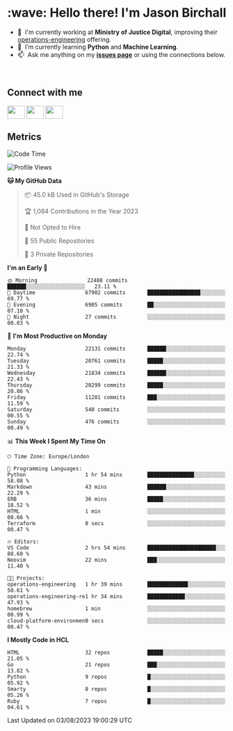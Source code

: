 <h1 align="left" id="jason-title">:wave: Hello there! I'm Jason Birchall</h1>

- :office: &nbsp;I'm currently working at **Ministry of Justice Digital**, improving their [operations-engineering](https://github.com/ministryofjustice/operations-engineering) offering.
- :seedling: &nbsp;I’m currently learning **Python** and **Machine Learning**.
- :mailbox: &nbsp;Ask me anything on my **[issues page]** or using the connections below.


<br>

<h2>Connect with me</h2>
<p>
<a href="https://twitter.com/jsonBirchall" target="blank"><img align="center" src="https://cdn.jsdelivr.net/npm/simple-icons@3.0.1/icons/twitter.svg" alt="" height="30" width="40" /></a>
<a href="https://keybase.io/json0" target="blank"><img align="center" src="https://cdn.jsdelivr.net/npm/simple-icons@3.0.1/icons/keybase.svg" alt="" height="30" width="40" /></a>
<a href="https://www.reddit.com/user/kakorate" target="blank"><img align="center" src="https://cdn.jsdelivr.net/npm/simple-icons@3.0.1/icons/reddit.svg" alt="" height="30" width="40" /></a>
</p>

<h2>Metrics</h2>

<!--START_SECTION:waka-->
![Code Time](http://img.shields.io/badge/Code%20Time-1%2C155%20hrs%2030%20mins-blue)

![Profile Views](http://img.shields.io/badge/Profile%20Views-6-blue)

**🐱 My GitHub Data** 

> 📦 45.0 kB Used in GitHub's Storage 
 > 
> 🏆 1,084 Contributions in the Year 2023
 > 
> 🚫 Not Opted to Hire
 > 
> 📜 55 Public Repositories 
 > 
> 🔑 3 Private Repositories 
 > 
**I'm an Early 🐤** 

```text
🌞 Morning                22488 commits       ██████░░░░░░░░░░░░░░░░░░░   23.11 % 
🌆 Daytime                67902 commits       █████████████████░░░░░░░░   69.77 % 
🌃 Evening                6905 commits        ██░░░░░░░░░░░░░░░░░░░░░░░   07.10 % 
🌙 Night                  27 commits          ░░░░░░░░░░░░░░░░░░░░░░░░░   00.03 % 
```
📅 **I'm Most Productive on Monday** 

```text
Monday                   22131 commits       ██████░░░░░░░░░░░░░░░░░░░   22.74 % 
Tuesday                  20761 commits       █████░░░░░░░░░░░░░░░░░░░░   21.33 % 
Wednesday                21834 commits       ██████░░░░░░░░░░░░░░░░░░░   22.43 % 
Thursday                 20299 commits       █████░░░░░░░░░░░░░░░░░░░░   20.86 % 
Friday                   11281 commits       ███░░░░░░░░░░░░░░░░░░░░░░   11.59 % 
Saturday                 540 commits         ░░░░░░░░░░░░░░░░░░░░░░░░░   00.55 % 
Sunday                   476 commits         ░░░░░░░░░░░░░░░░░░░░░░░░░   00.49 % 
```


📊 **This Week I Spent My Time On** 

```text
🕑︎ Time Zone: Europe/London

💬 Programming Languages: 
Python                   1 hr 54 mins        ███████████████░░░░░░░░░░   58.08 % 
Markdown                 43 mins             ██████░░░░░░░░░░░░░░░░░░░   22.29 % 
ERB                      36 mins             █████░░░░░░░░░░░░░░░░░░░░   18.52 % 
HTML                     1 min               ░░░░░░░░░░░░░░░░░░░░░░░░░   00.66 % 
Terraform                0 secs              ░░░░░░░░░░░░░░░░░░░░░░░░░   00.47 % 

🔥 Editors: 
VS Code                  2 hrs 54 mins       ██████████████████████░░░   88.60 % 
Neovim                   22 mins             ███░░░░░░░░░░░░░░░░░░░░░░   11.40 % 

🐱‍💻 Projects: 
operations-engineering   1 hr 39 mins        █████████████░░░░░░░░░░░░   50.61 % 
operations-engineering-re1 hr 34 mins        ████████████░░░░░░░░░░░░░   47.93 % 
homebrew                 1 min               ░░░░░░░░░░░░░░░░░░░░░░░░░   00.99 % 
cloud-platform-environmen0 secs              ░░░░░░░░░░░░░░░░░░░░░░░░░   00.47 % 
```

**I Mostly Code in HCL** 

```text
HTML                     32 repos            █████░░░░░░░░░░░░░░░░░░░░   21.05 % 
Go                       21 repos            ███░░░░░░░░░░░░░░░░░░░░░░   13.82 % 
Python                   9 repos             █░░░░░░░░░░░░░░░░░░░░░░░░   05.92 % 
Smarty                   8 repos             █░░░░░░░░░░░░░░░░░░░░░░░░   05.26 % 
Ruby                     7 repos             █░░░░░░░░░░░░░░░░░░░░░░░░   04.61 % 
```




 Last Updated on 03/08/2023 19:00:29 UTC
<!--END_SECTION:waka-->

<!-- links -->

[issues page]: https://github.com/jasonBirchall/jasonBirchall/issues "jasonBirchall/issues"
